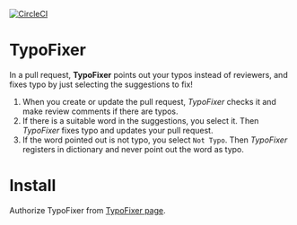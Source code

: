 [![CircleCI](https://circleci.com/gh/aha-oretama/TypoFixer.svg?style=svg)](https://circleci.com/gh/aha-oretama/TypoFixer)

# TypoFixer

In a pull request, **TypoFixer** points out your typos instead of reviewers, and fixes typo by just selecting the suggestions to fix!

1. When you create or update the pull request, *TypoFixer* checks it and make review comments if there are typos.
2. If there is a suitable word in the suggestions, you select it. Then *TypoFixer* fixes typo and updates your pull request.
3. If the word pointed out is not typo, you select `Not Typo`. Then *TypoFixer* registers in dictionary and never point out the word as typo.

# Install

Authorize TypoFixer from [TypoFixer page](https://github.com/apps/typofixer).

